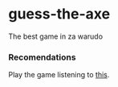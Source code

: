# guess-the-axe
The best game in za warudo

### Recomendations
Play the game listening to [this](https://www.youtube.com/watch?v=4qgyytaDIi4).

